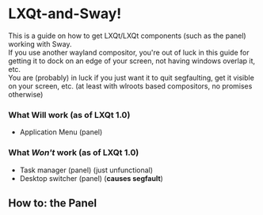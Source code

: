 # LXQt-and-Sway!

This is a guide on how to get LXQt/LXQt components (such as the panel) working with Sway.  
If you use another wayland compositor, you're out of luck in this guide for getting it to dock on an edge of your screen, not having windows overlap it, etc.  
You are (probably) in luck if you just want it to quit segfaulting, get it visible on your screen, etc. (at least with wlroots based compositors, no promises otherwise)

### What Will work (as of LXQt 1.0)  
* Application Menu (panel)  

### What *Won't* work (as of LXQt 1.0)  
* Task manager (panel) (just unfunctional)  
* Desktop switcher (panel) (**causes segfault**)  

## How to: the Panel
